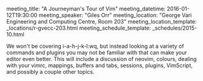 meeting_title: "A Journeyman's Tour of Vim"
meeting_datetime: 2016-01-12T19:30:00
meeting_speaker: "Giles Orr"
meeting_location: "George Vari Engineering and Computing Centre, Room 203"
meeting_location_template: _locations/r-gvecc-203.html
meeting_schedule_template: _schedules/2015-10.html

We won't be covering i-a-h-j-k-l:wq, but instead looking at a variety of commands and plugins you may not be familiar with that can make your editor even better.  This will include a discussion of neovim, colours, dealing with your vimrc, mappings, buffers and tabs, sessions, plugins, VimScript, and possibly a couple other topics.